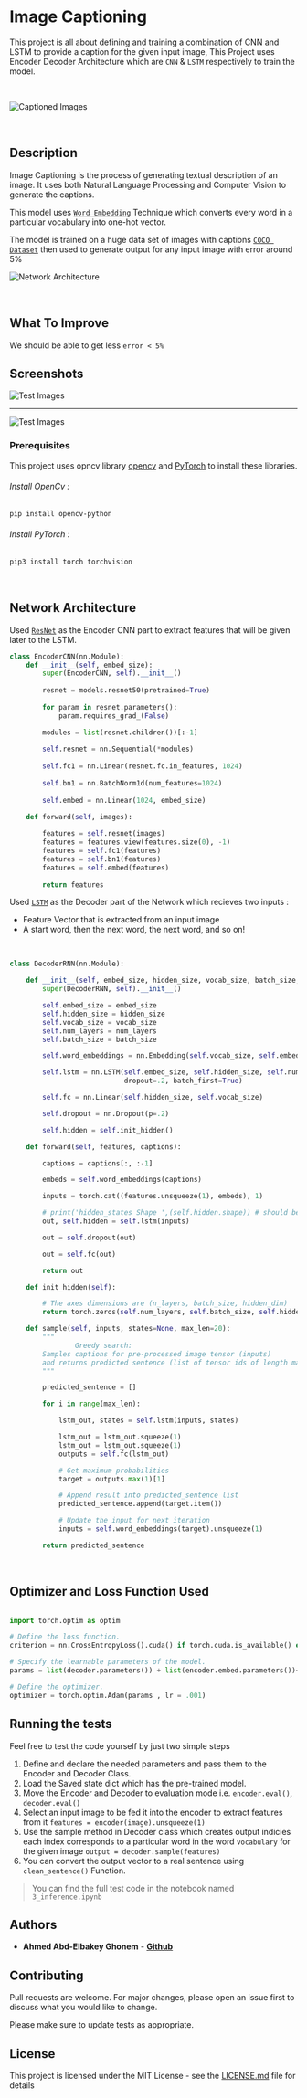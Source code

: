 # Image Captioning

This project is all about defining and training a combination of CNN and LSTM to provide a caption for the given input image, This Project uses Encoder Decoder Architecture which are ```CNN``` & ```LSTM``` respectively to train the model.

<br />


![Captioned Images](https://miro.medium.com/max/3548/1*6BFOIdSHlk24Z3DFEakvnQ.png)


<br />

## Description 

Image Captioning is the process of generating textual description of an image. It uses both Natural Language Processing and Computer Vision to generate the captions.

This model uses [```Word Embedding```](https://towardsdatascience.com/introduction-to-word-embedding-and-word2vec-652d0c2060fa) Technique which converts every word in a particular vocabulary into one-hot vector.

The model is trained on a huge data set of images with captions [```COCO Dataset```](http://cocodataset.org/#home) then used to generate output for any input image with error around 5%


![Network Architecture](https://raw.githubusercontent.com/yunjey/pytorch-tutorial/master/tutorials/03-advanced/image_captioning/png/model.png)

<br />


## What To Improve 

We should be able to get less ```error < 5%``` 


## Screenshots


![Test Images](https://imgbbb.com/images/2020/05/13/Screen-Shot-2020-05-13-at-11.51.21-PM.png)
- - - -
![Test Images](https://imgbbb.com/images/2020/05/13/Screen-Shot-2020-05-13-at-11.51.51-PM.png)


### Prerequisites

This project uses opncv library [opencv](https://pypi.org/project/opencv-python/) and [PyTorch](https://pytorch.org/docs/stable/index.html) to install these libraries.

###### Install OpenCv :
```bash
pip install opencv-python
```
###### Install PyTorch :
```bash
pip3 install torch torchvision
```
<br />

## Network Architecture 

Used [```ResNet```](https://medium.com/@14prakash/understanding-and-implementing-architectures-of-resnet-and-resnext-for-state-of-the-art-image-cf51669e1624) as the Encoder CNN part to extract features that will be given later to the LSTM.

```python
class EncoderCNN(nn.Module):
    def __init__(self, embed_size):
        super(EncoderCNN, self).__init__()
        
        resnet = models.resnet50(pretrained=True)
        
        for param in resnet.parameters():
            param.requires_grad_(False)

        modules = list(resnet.children())[:-1]
        
        self.resnet = nn.Sequential(*modules)
        
        self.fc1 = nn.Linear(resnet.fc.in_features, 1024)
        
        self.bn1 = nn.BatchNorm1d(num_features=1024)
        
        self.embed = nn.Linear(1024, embed_size)

    def forward(self, images):
        
        features = self.resnet(images)
        features = features.view(features.size(0), -1)
        features = self.fc1(features)
        features = self.bn1(features)
        features = self.embed(features)
        
        return features

```
Used [```LSTM```](https://medium.com/mlreview/understanding-lstm-and-its-diagrams-37e2f46f1714) as the Decoder part of the Network which recieves two inputs : 
- Feature Vector that is extracted from an input image
- A start word, then the next word, the next word, and so on!

<br/>

```python
class DecoderRNN(nn.Module):

    def __init__(self, embed_size, hidden_size, vocab_size, batch_size, num_layers=2):
        super(DecoderRNN, self).__init__()

        self.embed_size = embed_size
        self.hidden_size = hidden_size
        self.vocab_size = vocab_size
        self.num_layers = num_layers
        self.batch_size = batch_size

        self.word_embeddings = nn.Embedding(self.vocab_size, self.embed_size)

        self.lstm = nn.LSTM(self.embed_size, self.hidden_size, self.num_layers,
                            dropout=.2, batch_first=True)

        self.fc = nn.Linear(self.hidden_size, self.vocab_size)

        self.dropout = nn.Dropout(p=.2)

        self.hidden = self.init_hidden()

    def forward(self, features, captions):

        captions = captions[:, :-1]

        embeds = self.word_embeddings(captions)

        inputs = torch.cat((features.unsqueeze(1), embeds), 1)

        # print('hidden_states Shape ',(self.hidden.shape)) # should be [2,10,512]
        out, self.hidden = self.lstm(inputs)

        out = self.dropout(out)

        out = self.fc(out)

        return out

    def init_hidden(self):

        # The axes dimensions are (n_layers, batch_size, hidden_dim)
        return torch.zeros(self.num_layers, self.batch_size, self.hidden_size)

    def sample(self, inputs, states=None, max_len=20):
        """
                Greedy search:
        Samples captions for pre-processed image tensor (inputs) 
        and returns predicted sentence (list of tensor ids of length max_len)
        """

        predicted_sentence = []

        for i in range(max_len):

            lstm_out, states = self.lstm(inputs, states)

            lstm_out = lstm_out.squeeze(1)
            lstm_out = lstm_out.squeeze(1)
            outputs = self.fc(lstm_out)

            # Get maximum probabilities
            target = outputs.max(1)[1]

            # Append result into predicted_sentence list
            predicted_sentence.append(target.item())

            # Update the input for next iteration
            inputs = self.word_embeddings(target).unsqueeze(1)

        return predicted_sentence

```
<br />

## Optimizer and Loss Function Used 

```python 

import torch.optim as optim

# Define the loss function. 
criterion = nn.CrossEntropyLoss().cuda() if torch.cuda.is_available() else nn.CrossEntropyLoss()

# Specify the learnable parameters of the model.
params = list(decoder.parameters()) + list(encoder.embed.parameters())+list(encoder.fc1.parameters())

# Define the optimizer.
optimizer = torch.optim.Adam(params , lr = .001)
```


## Running the tests

Feel free to test the code yourself by just two simple steps 


1. Define and declare the needed parameters and pass them to the Encoder and Decoder Class.
2. Load the Saved state dict which has the pre-trained model.
3. Move the Encoder and Decoder to evaluation mode i.e. ```encoder.eval()```, ```decoder.eval()```
4. Select an input image to be fed it into the encoder to extract features from it ```features = encoder(image).unsqueeze(1)```
5. Use the sample method in Decoder class which creates output indicies each index corresponds to a particular word in the word ```vocabulary``` for the given image ```output = decoder.sample(features)```
6. You can convert the output vector to a real sentence using ```clean_sentence()``` Function.

> You can find the full test code in the notebook named ```3_inference.ipynb```

## Authors

* **Ahmed Abd-Elbakey Ghonem** - [**Github**](https://github.com/3ba2ii)


## Contributing
Pull requests are welcome. For major changes, please open an issue first to discuss what you would like to change.

Please make sure to update tests as appropriate.

## License

This project is licensed under the MIT License - see the [LICENSE.md](LICENSE.md) file for details




